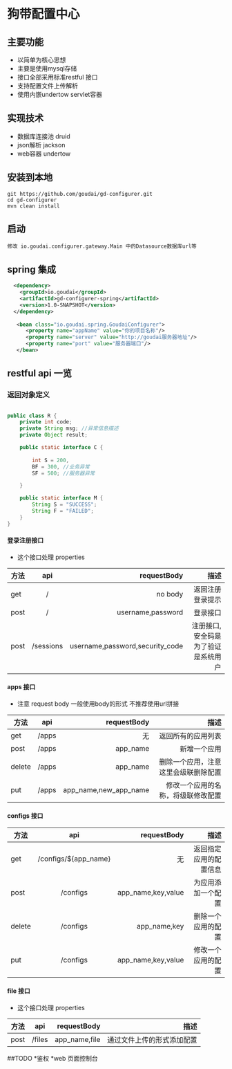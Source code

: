 # 狗带配置中心

## 主要功能
* 以简单为核心思想
* 主要是使用mysql存储 
* 接口全部采用标准restful 接口
* 支持配置文件上传解析
* 使用内嵌undertow servlet容器
	
## 实现技术

* 数据库连接池 druid
* json解析 jackson
* web容器 undertow
	
## 安装到本地

	git https://github.com/goudai/gd-configurer.git
	cd gd-configurer
	mvn clean install
	
## 启动
	修改 io.goudai.configurer.gateway.Main 中的Datasource数据库url等

## spring 集成
````xml
  <dependency>
    <groupId>io.goudai</groupId>
    <artifactId>gd-configurer-spring</artifactId>
    <version>1.0-SNAPSHOT</version>
  </dependency>
  
   <bean class="io.goudai.spring.GoudaiConfigurer">
	  <property name="appName" value="你的项目名称"/>
	  <property name="server" value="http://goudai服务器地址"/>
	  <property name="port" value="服务器端口"/>
   </bean>


````
	
## restful api 一览


### 返回对象定义

````java

public class R {
	private int code;
	private String msg; //异常信息描述
	private Object result;

	public static interface C {
		
		int S = 200, 
		BF = 300, //业务异常
		SF = 500; //服务器异常

	}

	public static interface M {
		String S = "SUCCESS";
		String F = "FAILED";
	}
}

````

#### 登录注册接口
 
* 这个接口处理 properties 

| 方法        | api           | requestBody  | 描述
| ------------- |:-------------:| -----:| ---------:|
| get      | /       |   no body | 返回注册登录提示 |
| post      | /       |   username,password | 登录接口 |
| post      | /sessions       |   username,password,security_code | 注册接口,安全码是为了验证是系统用户 |



#### apps 接口 

* 注意 request body 一般使用body的形式 不推荐使用url拼接 

| 方法        | api           | requestBody  | 描述
| ------------- |:-------------:| -----:| ---------:|
| get      | /apps  | 无 | 返回所有的应用列表 |
| post      | /apps       |   app_name | 新增一个应用 |
| delete | /apps       |    app_name | 删除一个应用，注意这里会级联删除配置 |
| put | /apps       |    app_name,new_app_name | 修改一个应用的名称，将级联修改配置 |


#### configs 接口

| 方法        | api           | requestBody  | 描述
| ------------- |:-------------:| -----:| ---------:|
| get      | /configs/${app_name}  | 无 | 返回指定应用的配置信息 |
| post      | /configs       |   app_name,key,value | 为应用添加一个配置 |
| delete | /configs       |    app_name,key | 删除一个应用的配置 |
| put | /configs       |    app_name,key,value | 修改一个应用的配置 |

#### file 接口 
* 这个接口处理 properties 

| 方法        | api           | requestBody  | 描述
| ------------- |:-------------:| -----:| ---------:|
| post      | /files       |   app_name,file | 通过文件上传的形式添加配置 |



##TODO
*鉴权
*web 页面控制台

